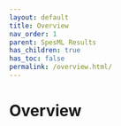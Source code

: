 ```yaml
---
layout: default
title: Overview
nav_order: 1
parent: SpesML Results
has_children: true
has_toc: false
permalink: /overview.html/
---
```

# Overview

